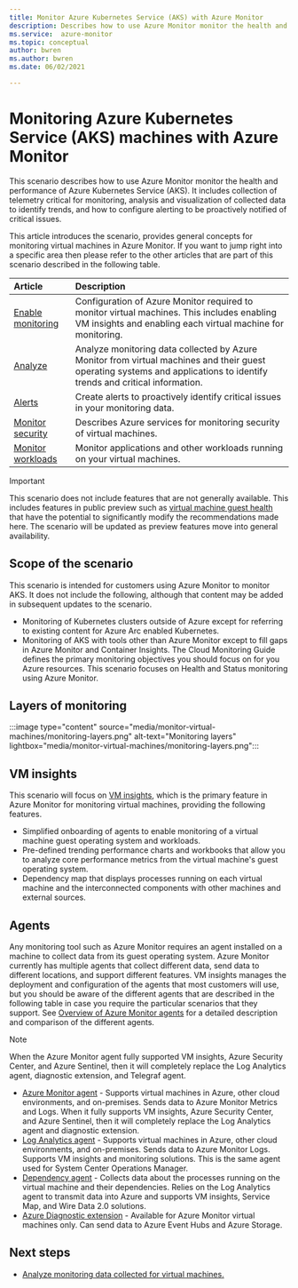```yaml
---
title: Monitor Azure Kubernetes Service (AKS) with Azure Monitor
description: Describes how to use Azure Monitor monitor the health and performance of  virtual machines and the workloads.
ms.service:  azure-monitor
ms.topic: conceptual
author: bwren
ms.author: bwren
ms.date: 06/02/2021

---
```


# Monitoring Azure Kubernetes Service (AKS) machines with Azure Monitor
This scenario describes how to use Azure Monitor monitor the health and performance of Azure Kubernetes Service (AKS). It includes collection of telemetry critical for monitoring, analysis and visualization of collected data to identify trends, and how to configure alerting to be proactively notified of critical issues.

This article introduces the scenario, provides general concepts for monitoring virtual machines in Azure Monitor. If you want to jump right into a specific area then please refer to the other articles that are part of this scenario described in the following table.

| Article | Description |
|:---|:---|
| [Enable monitoring](monitor-virtual-machine-configure.md) | Configuration of Azure Monitor required to monitor virtual machines. This includes enabling VM insights and enabling each virtual machine for monitoring.  |
| [Analyze](monitor-virtual-machine-analyze.md) | Analyze monitoring data collected by Azure Monitor from virtual machines and their guest operating systems and applications to identify trends and critical information. |
| [Alerts](monitor-virtual-machine-alerts.md)   | Create alerts to proactively identify critical issues in your monitoring data. |
| [Monitor security](monitor-virtual-machine-security.md) | Describes Azure services for monitoring security of virtual machines. |
| [Monitor workloads](monitor-virtual-machine-workloads.md) | Monitor applications and other workloads running on your virtual machines. |

> [!IMPORTANT]
> This scenario does not include features that are not generally available. This includes features in public preview such as [virtual machine guest health](vminsights-health-overview.md) that have the potential to significantly modify the recommendations made here. The scenario will be updated as preview features move into general availability.


## Scope of the scenario
This scenario is intended for customers using Azure Monitor to monitor AKS. It does not include the following, although that content may be added in subsequent updates to the scenario.

- Monitoring of Kubernetes clusters outside of Azure except for referring to existing content for Azure Arc enabled Kubernetes. 
- Monitoring of AKS with tools other than Azure Monitor except to fill gaps in Azure Monitor and Container Insights.
The Cloud Monitoring Guide defines the primary monitoring objectives you should focus on for you Azure resources. This scenario focuses on Health and Status monitoring using Azure Monitor.


## Layers of monitoring



:::image type="content" source="media/monitor-virtual-machines/monitoring-layers.png" alt-text="Monitoring layers" lightbox="media/monitor-virtual-machines/monitoring-layers.png":::

## VM insights
This scenario will focus on [VM insights](../vm/vminsights-overview.md), which is the primary feature in Azure Monitor for monitoring virtual machines, providing the following features.

- Simplified onboarding of agents to enable monitoring of a virtual machine guest operating system and workloads. 
- Pre-defined trending performance charts and workbooks that allow you to analyze core performance metrics from the virtual machine's guest operating system.
- Dependency map that displays processes running on each virtual machine and the interconnected components with other machines and external sources.


## Agents
Any monitoring tool such as Azure Monitor requires an agent installed on a machine to collect data from its guest operating system. Azure Monitor currently has multiple agents that collect different data, send data to different locations, and support different features. VM insights manages the deployment and configuration of the agents that most customers will use, but you should be aware of the different agents that are described in the following table in case you require the particular scenarios that they support. See [Overview of Azure Monitor agents](../agents/agents-overview.md) for a detailed description and comparison of the different agents.

> [!NOTE]
> When the Azure Monitor agent fully supported VM insights, Azure Security Center, and Azure Sentinel, then it will completely replace the Log Analytics agent, diagnostic extension, and Telegraf agent.

- [Azure Monitor agent](../agents/agents-overview.md#log-analytics-agent) - Supports virtual machines in Azure, other cloud environments, and on-premises. Sends data to Azure Monitor Metrics and Logs. When it fully supports VM insights, Azure Security Center, and Azure Sentinel, then it will completely replace the Log Analytics agent and diagnostic extension.
- [Log Analytics agent](../agents/agents-overview.md#log-analytics-agent) - Supports virtual machines in Azure, other cloud environments, and on-premises. Sends data to Azure Monitor Logs. Supports VM insights and monitoring solutions. This is the same agent used for System Center Operations Manager.
- [Dependency agent](../agents/agents-overview.md#dependency-agent) - Collects data about the processes running on the virtual machine and their dependencies. Relies on the Log Analytics agent to transmit data into Azure and supports VM insights, Service Map, and Wire Data 2.0 solutions.
- [Azure Diagnostic extension](../agents/agents-overview.md#azure-diagnostics-extension) - Available for Azure Monitor virtual machines only. Can send data to Azure Event Hubs and Azure Storage.




## Next steps

* [Analyze monitoring data collected for virtual machines.](monitor-virtual-machine-analyze.md)
